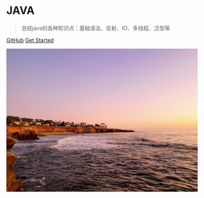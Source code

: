 # JAVA 

> 总结java的各种知识点：基础语法、反射、IO、多线程、泛型等

[GitHub](https://github.com/kun95/java)
[Get Started](README.md)

![](cover.jpg)

